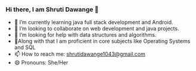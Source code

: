 ### Hi there, I am Shruti Dawange 👋


- 🌱 I’m currently learning java full stack development and Android.
- 👯 I’m looking to collaborate on web development and java projects.
- 🤔 I’m looking for help with data structures and algorithms.
- 🌱Along with that I am proficient in core subjects like Operating Systems and SQL
- 📫 How to reach me: shrutidawange1043@gmail.com
- 😄 Pronouns: She/Her
